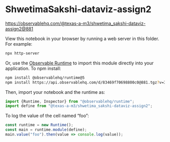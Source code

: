 # ShwetimaSakshi-dataviz-assign2

https://observablehq.com/@texas-a-m3/shwetima_sakshi-dataviz-assign2@881

View this notebook in your browser by running a web server in this folder. For
example:

~~~sh
npx http-server
~~~

Or, use the [Observable Runtime](https://github.com/observablehq/runtime) to
import this module directly into your application. To npm install:

~~~sh
npm install @observablehq/runtime@5
npm install https://api.observablehq.com/d/83469f70698800c0@881.tgz?v=3
~~~

Then, import your notebook and the runtime as:

~~~js
import {Runtime, Inspector} from "@observablehq/runtime";
import define from "@texas-a-m3/shwetima_sakshi-dataviz-assign2";
~~~

To log the value of the cell named “foo”:

~~~js
const runtime = new Runtime();
const main = runtime.module(define);
main.value("foo").then(value => console.log(value));
~~~
